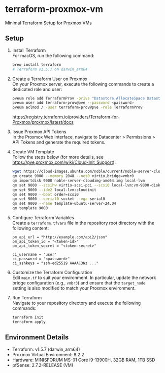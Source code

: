 # terraform-proxmox-vm  
Minimal Terraform Setup for Proxmox VMs

## Setup

1. Install Terraform  
   For macOS, run the following command:
   ```bash
   brew install terraform
   # Terraform v1.5.7 on darwin_arm64
   ```

2. Create a Terraform User on Proxmox  
   On your Proxmox server, execute the following commands to create a dedicated role and user:
   ```bash
   pveum role add TerraformProv -privs "Datastore.AllocateSpace Datastore.AllocateTemplate Datastore.Audit SDN.Use Sys.Modify VM.Allocate VM.Audit VM.Config.CDROM VM.Config.CPU VM.Config.Cloudinit VM.Config.Disk VM.Config.HWType VM.Config.Memory VM.Config.Network VM.Config.Options VM.Console VM.Monitor VM.PowerMgmt"
   pveum user add terraform-prov@pve --password <password>
   pveum aclmod / -user terraform-prov@pve -role TerraformProv
   ```
   https://registry.terraform.io/providers/Terraform-for-Proxmox/proxmox/latest/docs

3. Issue Proxmox API Tokens  
   In the Proxmox Web interface, navigate to Datacenter > Permissions > API Tokens and generate the required tokens.

4. Create VM Template  
   Follow the steps below (for more details, see https://pve.proxmox.com/wiki/Cloud-Init_Support):
   ```bash
   wget https://cloud-images.ubuntu.com/noble/current/noble-server-cloudimg-amd64.img
   qm create 9000 --memory 2048 --net0 virtio,bridge=vmbr0
   qm importdisk 9000 noble-server-cloudimg-amd64.img local-lvm
   qm set 9000 --scsihw virtio-scsi-pci --scsi0 local-lvm:vm-9000-disk-0
   qm set 9000 --ide2 local-lvm:cloudinit
   qm set 9000 --boot order=scsi0
   qm set 9000 --serial0 socket --vga serial0
   qm set 9000 --name template-ubuntu-server-24.04
   qm template 9000
   ```

5. Configure Terraform Variables  
   Create a `terraform.tfvars` file in the repository root directory with the following content:
   ```hcl
   pm_api_url = "http://example.com/api2/json"
   pm_api_token_id = "<token-id>"
   pm_api_token_secret = "<token-secret>"

   ci_username = "user"
   ci_password = "<password>"
   ci_sshkeys = "ssh-ed25519 AAAAC3Nz ..."
   ```

6. Customize the Terraform Configuration  
   Edit `main.tf` to suit your environment. In particular, update the network bridge configuration (e.g., `vmbr3`) and ensure that the `target_node` setting is also modified to match your Proxmox environment.

7. Run Terraform  
   Navigate to your repository directory and execute the following commands:
   ```bash
   terraform init
   terraform apply
   ```

## Environment Details

- Terraform: v1.5.7 (darwin_arm64)
- Proxmox Virtual Environment: 8.2.2
- Hardware: MINISFORUM MS-01 Core i9-13900H, 32GB RAM, 1TB SSD
- pfSense: 2.7.2-RELEASE (VM)
